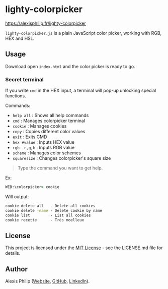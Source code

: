 # lighty-colorpicker

https://alexisphilip.fr/lighty-colorpicker

`lighty-colorpicker.js` is a plain JavaScript color picker, working with RGB, HEX and HSL.

## Usage

Download open `index.html` and the color picker is ready to go.

### Secret terminal

If you write `cmd` in the HEX input, a terminal will pop-up unlocking special functions.

Commands:

- `help all` : Shows all help commands
- `cmd` : Manages colorpicker terminal
- `cookie` : Manages cookies
- `copy` : Copies different color values
- `exit` : Exits CMD
- `hex #value` : Inputs HEX value
- `rgb -r,g,b` : Inputs RGB value
- `scheme` : Manages color schemes
- `squaresize` : Changes colorpicker's square size

> Type the command you want to get help.

Ex:

```cmd
WEB:\colorpicker> cookie
```

Will output:

```cmd
cookie delete all   - Delete all cookies
cookie delete -name - Delete cookie by name
cookie list         - List all cookies
cookie recette      - Très moelleux
```

## License

This project is licensed under the [MIT License](https://choosealicense.com/licenses/mit/) - see the LICENSE.md file for details.

## Author

Alexis Philip ([Website](https://alexisphilip.fr),
[GitHub](https://github.com/alexis-philip),
[LinkedIn](https://www.linkedin.com/in/alexis-philip-019955176)). 